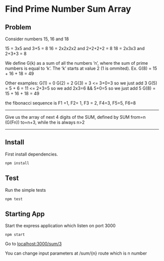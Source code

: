 # Find Prime Number Sum Array

## Problem 

Consider numbers 15, 16 and 18

15 = 3x5 and 3+5 = 8
16 = 2x2x2x2 and 2+2+2+2 = 8
18 = 2x3x3 and 2+3+3 = 8


We define G(k) as a sum of all the numbers ’n’, where the sum of prime numbers is equal to ‘k’. The ‘k’ starts at value 2 (1 is ommited).
Ex. G(8) = 15 + 16 + 18 = 49

Other examples: 
G(1) = 0
G(2) = 2
G(3) = 3      <= 3+0=3 so we just add 3
G(5) = 5 + 6 = 11 <=  2+3=5 so we add 2x3=6 && 5+0=5 so we just add 5
G(8) = 15 + 16 + 18 = 49


the fibonacci sequence is F1 =1, F2= 1, F3 = 2, F4=3, F5=5, F6=8

---
Give us the array of next 4 digits of the SUM, defined by SUM from=n (G(Fn)) to=n+3, while the is always n>2

---


## Install
First install dependencies.

`npm install`

## Test
Run the simple tests

`npm test`

## Starting App
Start the express application which listen on port 3000

`npm start`

Go to [localhost:3000/sum/3](localhost:3000/sum/3)

You can change input parameters at /sum/{n} route which is n number